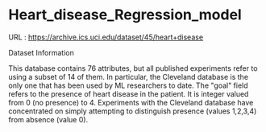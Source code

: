 # Heart_disease_Regression_model


URL : https://archive.ics.uci.edu/dataset/45/heart+disease

Dataset Information

This database contains 76 attributes, but all published experiments refer to using a subset of 14 of them.  In particular, the Cleveland database is the only one that has been used by ML researchers to date.  The "goal" field refers to the presence of heart disease in the patient.  It is integer valued from 0 (no presence) to 4. Experiments with the Cleveland database have concentrated on simply attempting to distinguish presence (values 1,2,3,4) from absence (value 0).  
